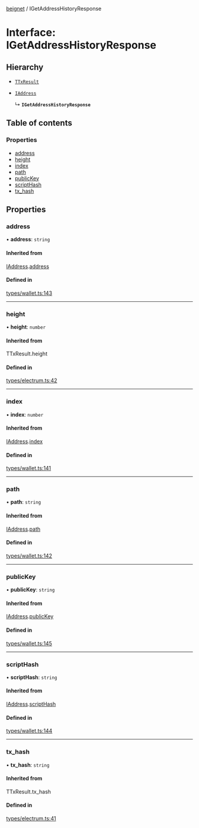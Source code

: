 [beignet](../README.md) / IGetAddressHistoryResponse

# Interface: IGetAddressHistoryResponse

## Hierarchy

- [`TTxResult`](../README.md#ttxresult)

- [`IAddress`](IAddress.md)

  ↳ **`IGetAddressHistoryResponse`**

## Table of contents

### Properties

- [address](IGetAddressHistoryResponse.md#address)
- [height](IGetAddressHistoryResponse.md#height)
- [index](IGetAddressHistoryResponse.md#index)
- [path](IGetAddressHistoryResponse.md#path)
- [publicKey](IGetAddressHistoryResponse.md#publickey)
- [scriptHash](IGetAddressHistoryResponse.md#scripthash)
- [tx\_hash](IGetAddressHistoryResponse.md#tx_hash)

## Properties

### address

• **address**: `string`

#### Inherited from

[IAddress](IAddress.md).[address](IAddress.md#address)

#### Defined in

[types/wallet.ts:143](https://github.com/synonymdev/beignet/blob/6c60ef8/src/types/wallet.ts#L143)

___

### height

• **height**: `number`

#### Inherited from

TTxResult.height

#### Defined in

[types/electrum.ts:42](https://github.com/synonymdev/beignet/blob/6c60ef8/src/types/electrum.ts#L42)

___

### index

• **index**: `number`

#### Inherited from

[IAddress](IAddress.md).[index](IAddress.md#index)

#### Defined in

[types/wallet.ts:141](https://github.com/synonymdev/beignet/blob/6c60ef8/src/types/wallet.ts#L141)

___

### path

• **path**: `string`

#### Inherited from

[IAddress](IAddress.md).[path](IAddress.md#path)

#### Defined in

[types/wallet.ts:142](https://github.com/synonymdev/beignet/blob/6c60ef8/src/types/wallet.ts#L142)

___

### publicKey

• **publicKey**: `string`

#### Inherited from

[IAddress](IAddress.md).[publicKey](IAddress.md#publickey)

#### Defined in

[types/wallet.ts:145](https://github.com/synonymdev/beignet/blob/6c60ef8/src/types/wallet.ts#L145)

___

### scriptHash

• **scriptHash**: `string`

#### Inherited from

[IAddress](IAddress.md).[scriptHash](IAddress.md#scripthash)

#### Defined in

[types/wallet.ts:144](https://github.com/synonymdev/beignet/blob/6c60ef8/src/types/wallet.ts#L144)

___

### tx\_hash

• **tx\_hash**: `string`

#### Inherited from

TTxResult.tx\_hash

#### Defined in

[types/electrum.ts:41](https://github.com/synonymdev/beignet/blob/6c60ef8/src/types/electrum.ts#L41)
